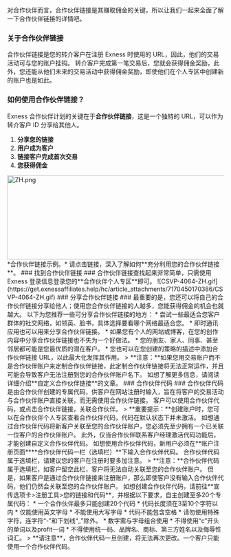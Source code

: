 
对合作伙伴而言，合作伙伴链接是其赚取佣金的关键，所以让我们一起来全面了解一下合作伙伴链接的详情吧。
### 关于合作伙伴链接 ###
合作伙伴链接是您的转介客户在注册 Exness 时使用的 URL，因此，他们的交易活动可与您的账户挂钩。 转介客户完成第一笔交易后，您就会获得佣金奖励，此外，您还能从他们未来的交易活动中获得佣金奖励，即使他们在个人专区中创建新的账户也是如此。
### 如何使用合作伙伴链接？ ###
Exness 合作伙伴计划的关键在于**合作伙伴链接**，这是一个独特的 URL，可以作为转介客户 ID 分享给其他人。
1. **分享您的链接**
2. **用户成为客户**
3. **链接客户完成首次交易**
4. **您获得佣金**
<img alt="ZH.png" src="https://get.exnessaffiliates.help/hc/article_attachments/6867474333458/ZH.png" height="196" width="506" />
*合作伙伴链接示例。*
请点击链接，深入了解如何**充分利用您的合作伙伴链接**。
### 找到合作伙伴链接 ###
合作伙伴链接查找起来非常简单，只需使用Exness 登录信息登录您的**合作伙伴个人专区**即可。
![CSVP-4064-ZH.gif](https://get.exnessaffiliates.help/hc/article_attachments/7170450170386/CSVP-4064-ZH.gif)
### 分享合作伙伴链接 ###
最重要的是，您还可以将自己的合作伙伴链接分享给他人；使用您合作伙伴链接的人越多，您能获得佣金的机会也就越大。
以下为您推荐一些可分享合作伙伴链接的地方：
* 尝试一些最适合您客户群体的社交网络，如领英、脸书，具体选择要看哪个网络最适合您。
* 即时通讯应用也可以用来分享合作伙伴链接。
* 如果您有个人的网站或博客，在您的创作内容中分享合作伙伴链接也不失为一个好做法。
* 您的朋友、家人、同事、甚至邻居都可能是您最优质的潜在客户。
* 您也可以在您创建的策略的描述中添加合作伙伴链接 URL，以此最大化发挥其作用。
> **注意：**如果您用交易账户而不是合作伙伴账户来定制合作伙伴链接，此定制合作伙伴链接将无法正常运作，并且可能会导致客户无法注册到您的合作伙伴账户名下。 如想了解更多信息，请阅读详细介绍**自定义合作伙伴链接**的文章。
### 合作伙伴代码 ###
合作伙伴代码是由合作伙伴创建的专属代码，供客户在网站注册时输入，旨在将客户的交易活动与合作伙伴账户直接关联，而无需使用合作伙伴链接。 客户可以使用合作伙伴代码，或点击合作伙伴链接，关联合作伙伴。
> **重要提示：**创建账户时，您可以在合作伙伴个人专区查看合作伙伴代码，代码在默认状态下并未激活。 如想通过合作伙伴代码将新客户关联至您的合作伙伴账户，您必须先至少拥有一个已关联一位客户的合作伙伴账户。 此外，仅当合作伙伴联系客户经理激活代码功能后，才能创建自定义合作伙伴代码。
如想使用合作伙伴代码，新用户必须在**账户注册页面****合作伙伴代码一栏（选填栏）**下输入合作伙伴代码。 合作伙伴代码属于选填栏，请建议您的客户在注册时要多加注意。
> **注意：**合作伙伴代码属于选填栏，如客户留空此栏，客户将无法自动关联至您的合作伙伴账户。 但是，如果客户是通过合作伙伴链接来注册账户，那么即使客户没有输入合作伙伴代码，他们仍然会关联至您的合作伙伴账户。
如想创建合作伙伴代码，请前往**宣传选项卡>注册工具>您的链接和代码**，并根据以下要求，自主创建至多20个专属代码：
* 一个合作伙伴最多只能创建20个代码
* 代码长度须在3至10个字符以内
* 仅能使用英文字母
* 不能使用大写字母
* 代码不能包含空格
* 请勿使用特殊字符，连字符“-”和下划线“_”除外。
* 数字需与字母组合使用
* 不得使用“c”开头的单词以及profit一词
* 不得使用统一码、品牌名、商标、第三方姓名以及侮辱性词汇。
> **请注意**，合作伙伴代码一旦创建，将无法再次更改。一个客户只能使用一个合作伙伴代码。